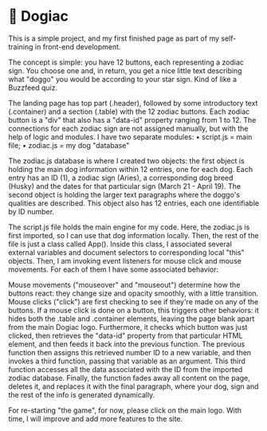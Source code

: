 # 🐶 Dogiac

This is a simple project, and my first finished page as part of my self-training in front-end development.

The concept is simple: you have 12 buttons, each representing a zodiac sign. You choose one and, in return, you get a nice little text describing what "doggo" you would be according to your star sign. Kind of like a Buzzfeed quiz.

The landing page has top part (.header), followed by some introductory text (.container) and a section (.table) with the 12 zodiac buttons. Each zodiac button is a "div" that also has a "data-id" property ranging from 1 to 12.
The connections for each zodiac sign are not assigned manually, but with the help of logic and modules.
I have two separate modules:
• script.js = main file;
• zodiac.js = my dog "database"

The zodiac.js database is where I created two objects: the first object is holding the main dog information within 12 entries, one for each dog. Each entry has an ID (1), a zodiac sign (Aries), a corresponding dog breed (Husky) and the dates for that particular sign (March 21 - April 19).
The second object is holding the larger text paragraphs where the doggo's qualities are described. This object also has 12 entries, each one identifiable by ID number.

The script.js file holds the main engine for my code. Here, the zodiac.js is first imported, so I can use that dog information locally.
Then, the rest of the file is just a class called App(). Inside this class, I associated several external variables and document selectors to corresponding local "this" objects.
Then, I am invoking event listeners for mouse click and mouse movements. For each of them I have some associated behavior:

Mouse movements ("mouseover" and "mouseout") determine how the buttons react: they change size and opacity smoothly, with a little transition.
Mouse clicks ("click") are first checking to see if they're made on any of the buttons. If a mouse click is done on a button, this triggers other behaviors: it hides both the .table and .container elements, leaving the page blank apart from the main Dogiac logo. Furthermore, it checks which button was just clicked, then retrieves the "data-id" property from that particular HTML element, and then feeds it back into the previous function. The previous function then assigns this retrieved number ID to a new variable, and then invokes a third function, passing that variable as an argument. This third function accesses all the data associated with the ID from the imported zodiac database. Finally, the function fades away all content on the page, deletes it, and replaces it with the final paragraph, where your dog, sign and the rest of the info is generated dynamically.

For re-starting "the game", for now, please click on the main logo. With time, I will improve and add more features to the site.
